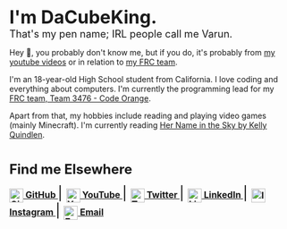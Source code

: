 <font size = "6"><b>I'm DaCubeKing.</font></b>  
<font size = "4">That's my pen name; IRL people call me Varun. </font>


Hey 👋, you probably don't know me, but if you do, it's probably from [my youtube videos](youtube.com/dacubeking)
or in relation to [my FRC team](https://github.com/FRC3476/AutoBuilder).

I'm an 18-year-old High School student from California. I love coding and everything about computers. 
I'm currently the programming lead for my [FRC team, Team 3476 - Code Orange](http://teamcodeorange.com/).

Apart from that, my hobbies include reading and playing video games (mainly Minecraft).
I'm currently reading [Her Name in the Sky by Kelly Quindlen](https://www.goodreads.com/book/show/20886492-her-name-in-the-sky).


# 
<font size = "5"><b>Find me Elsewhere<font size = "5"></b>

<font color = "black">
<font size = "3"><b>
    <a href="https://github.com/varun7654">
        <img style="vertical-align:middle" src="https://raw.githubusercontent.com/FortAwesome/Font-Awesome/96cafbd73ec4339b8c73c36673ce1518db82cc5c/svgs/brands/github.svg" alt="Github Logo" height="25"/> GitHub
    <a>
</b></font>
<font color = "black"> | </font>
<font size = "3"><b>
    <a href="https://www.youtube.com/dacubeking">
        <img style="vertical-align:middle" src="https://raw.githubusercontent.com/FortAwesome/Font-Awesome/96cafbd73ec4339b8c73c36673ce1518db82cc5c/svgs/brands/youtube.svg" alt="Youtube Logo" height="25"/> YouTube
    <a>
</b></font>
<font color = "black"> | </font>
<font size = "3"><b>
    <a href="https://twitter.com/dacubeking">
        <img style="vertical-align:middle" src="https://raw.githubusercontent.com/FortAwesome/Font-Awesome/96cafbd73ec4339b8c73c36673ce1518db82cc5c/svgs/brands/twitter.svg" alt="Twitter Logo" height="25"/> Twitter
    <a>
</b></font>
<font color = "black"> | </font>
<font size = "3"><b>
    <a href="https://www.linkedin.com/in/varun-ahuja-50330619b/">
        <img style="vertical-align:middle" src="https://raw.githubusercontent.com/FortAwesome/Font-Awesome/96cafbd73ec4339b8c73c36673ce1518db82cc5c/svgs/brands/linkedin.svg" alt="LinkedIn Logo" height="25"/> LinkedIn
    <a>
</b></font>
<font color = "black"> | </font>
<font size = "3"><b>
    <a href="https://www.instagram.com/dacubeking">
        <img style="vertical-align:middle" src="https://raw.githubusercontent.com/FortAwesome/Font-Awesome/96cafbd73ec4339b8c73c36673ce1518db82cc5c/svgs/brands/instagram.svg" alt="Instagram Logo" height="25"/> Instagram
    <a>
</b></font>
<font color = "black"> | </font>
<font size = "3"><b>
    <a href="mailto:me@dacubeking.com">
        <img style="vertical-align:middle" src="https://raw.githubusercontent.com/FortAwesome/Font-Awesome/96cafbd73ec4339b8c73c36673ce1518db82cc5c/svgs/regular/envelope.svg" alt="Email Logo" height="25"/> Email
    <a>
</b></font>

